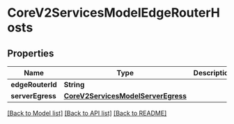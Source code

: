 # CoreV2ServicesModelEdgeRouterHosts

## Properties
Name | Type | Description | Notes
------------ | ------------- | ------------- | -------------
**edgeRouterId** | **String** |  | 
**serverEgress** | [**CoreV2ServicesModelServerEgress**](CoreV2ServicesModelServerEgress.md) |  | 

[[Back to Model list]](../README.md#documentation-for-models) [[Back to API list]](../README.md#documentation-for-api-endpoints) [[Back to README]](../README.md)


